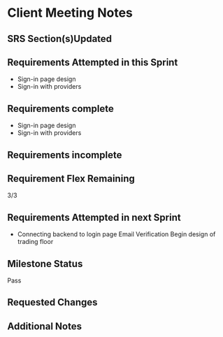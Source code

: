 # Client Meeting Notes

## SRS Section(s)Updated


## Requirements Attempted in this Sprint

- Sign-in page design
- Sign-in with providers

## Requirements complete

- Sign-in page design
- Sign-in with providers

## Requirements incomplete


## Requirement Flex Remaining

3/3

## Requirements Attempted in next Sprint

- Connecting backend to login page Email Verification Begin design of trading floor

## Milestone Status

Pass

## Requested Changes


## Additional Notes


